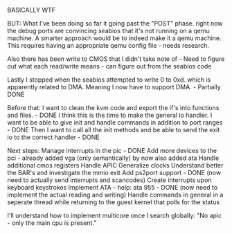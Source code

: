 BASICALLY WTF

BUT:
What I've been doing so far it going past the "POST" phase. right now the debug ports are convincing seabios
that it's not running on a qemu machine. A smarter approach would be to indeed make it a qemu machine.
This requires having an appropriate qemu config file - needs research.

Also there has been write to CMOS that I didn't take note of - Need to figure out what each read/write means - can figure out from the seabios code

Lastly I stopped when the seabios attempted to write 0 to 0xd. which is apparently related to DMA.
Meaning I now have to support DMA. - Partially DONE

Before that:
I want to clean the kvm code and export the if's into functions and files. - DONE
I think this is the time to make the general io handler. I want to be able to give init and handle commands in addition to port ranges - DONE
Then I want to call all the init methods and be able to send the exit io to the correct handler - DONE

Next steps:
Manage interrupts in the pic - DONE
Add more devices to the pci - already added vga (only semantically) by now also added ata
Handle additional cmos registers
Handle APIC
Generalize clocks
Understand better the BAR's and investigate the mmio exit
Add ps2port support - DONE (now need to actually send interrupts and scancodes)
Create interrupts upon keyboard keystrokes
Implement ATA - help: ata 955 - DONE (now need to implement the actual reading and writing)
Handle commands in general in a seperate thread while returning to the guest kernel that polls for the status


I'll understand how to implement multicore once I search globally: "No apic - only the main cpu is present."